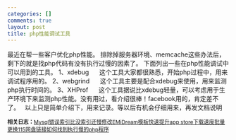 ```yaml
--- 
categories: []
comments: true
layout: post
title: php性能调试工具
---
```

最近在帮一些客户优化php性能。
排除掉服务器环境、memcache这些办法后，剩下的就是找php代码有没有执行过慢的因素了。
下面列出一些在php性能调试中可以用到的工具。
1、xdebug
     这个工具大家都很熟悉，开始php过程中，用来调试程序用的。
2、webgrind
     这个工具主要是配合xdebug来使用，用来监测php执行时间的。
3、XHProf
     这个工具据说比xdebug轻量，可以考虑用于生产环境下来监测php性能。没有用过，看介绍很棒！facebook用的，肯定差不了。
 
以上只是简单介绍下，用来记录。等以后有机会仔细用来，再发文档说明
 <div id="related_log" style="font-size:12px">
<b>相关日志：</b><a href="http://xinlogs.com/mysql-error-index-is-slower">Mysql错误索引比没索引还慢</a><a href="http://xinlogs.com/mod-template-emidream">修改EMiDream模板</a><a href="http://xinlogs.com/accelerate-app-store-download">快速提升app store下载速度</a><a href="http://xinlogs.com/update-115disk-urls">批量更换115网盘链接</a><a href="http://xinlogs.com/check-slow-php-script">如何找到执行慢的php程序</a>
</div>

